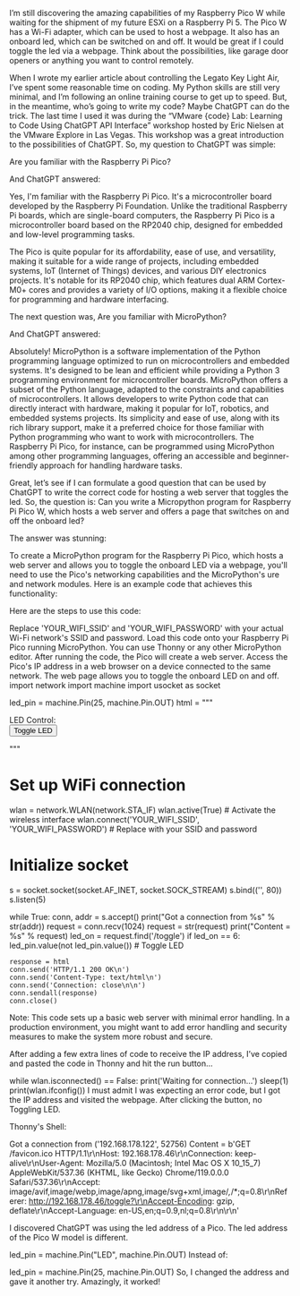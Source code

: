 I’m still discovering the amazing capabilities of my Raspberry Pico W while waiting for the shipment of my future ESXi on a Raspberry Pi 5. The Pico W has a Wi-Fi adapter, which can be used to host a webpage. It also has an onboard led, which can be switched on and off. It would be great if I could toggle the led via a webpage. Think about the possibilities, like garage door openers or anything you want to control remotely. 

When I wrote my earlier article about controlling the Legato Key Light Air, I’ve spent some reasonable time on coding. My Python skills are still very minimal, and I’m following an online training course to get up to speed. But, in the meantime, who’s going to write my code? Maybe ChatGPT can do the trick. The last time I used it was during the “VMware {code} Lab: Learning to Code Using ChatGPT API Interface” workshop hosted by Eric Nielsen at the VMware Explore in Las Vegas. This workshop was a great introduction to the possibilities of ChatGPT. So, my question to ChatGPT was simple:

Are you familiar with the Raspberry Pi Pico?

And ChatGPT answered:

Yes, I'm familiar with the Raspberry Pi Pico. It's a microcontroller board developed by the Raspberry Pi Foundation. Unlike the traditional Raspberry Pi boards, which are single-board computers, the Raspberry Pi Pico is a microcontroller board based on the RP2040 chip, designed for embedded and low-level programming tasks.

The Pico is quite popular for its affordability, ease of use, and versatility, making it suitable for a wide range of projects, including embedded systems, IoT (Internet of Things) devices, and various DIY electronics projects. It's notable for its RP2040 chip, which features dual ARM Cortex-M0+ cores and provides a variety of I/O options, making it a flexible choice for programming and hardware interfacing.

The next question was, Are you familiar with MicroPython?

And ChatGPT answered:

Absolutely! MicroPython is a software implementation of the Python programming language optimized to run on microcontrollers and embedded systems. It's designed to be lean and efficient while providing a Python 3 programming environment for microcontroller boards.
MicroPython offers a subset of the Python language, adapted to the constraints and capabilities of microcontrollers. It allows developers to write Python code that can directly interact with hardware, making it popular for IoT, robotics, and embedded systems projects. Its simplicity and ease of use, along with its rich library support, make it a preferred choice for those familiar with Python programming who want to work with microcontrollers.
The Raspberry Pi Pico, for instance, can be programmed using MicroPython among other programming languages, offering an accessible and beginner-friendly approach for handling hardware tasks.

Great, let’s see if I can formulate a good question that can be used by ChatGPT to write the correct code for hosting a web server that toggles the led. So, the question is: Can you write a Micropython program for Raspberry Pi Pico W, which hosts a web server and offers a page that switches on and off the onboard led?

The answer was stunning:

To create a MicroPython program for the Raspberry Pi Pico, which hosts a web server and allows you to toggle the onboard LED via a webpage, you'll need to use the Pico's networking capabilities and the MicroPython's ure and network modules. Here is an example code that achieves this functionality:

Here are the steps to use this code:

Replace 'YOUR_WIFI_SSID' and 'YOUR_WIFI_PASSWORD' with your actual Wi-Fi network's SSID and password.
Load this code onto your Raspberry Pi Pico running MicroPython. You can use Thonny or any other MicroPython editor.
After running the code, the Pico will create a web server. Access the Pico's IP address in a web browser on a device connected to the same network. The web page allows you to toggle the onboard LED on and off.
import network
import machine
import usocket as socket

led_pin = machine.Pin(25, machine.Pin.OUT)
html = """<!DOCTYPE html>
<html>
<head> <title>Raspberry Pi Pico LED Control</title> </head>
<body>
LED Control:
<form method="get" action="toggle">
<button type="submit">Toggle LED</button>
</form>
</body>
</html>
"""

# Set up WiFi connection
wlan = network.WLAN(network.STA_IF)
wlan.active(True)  # Activate the wireless interface
wlan.connect('YOUR_WIFI_SSID', 'YOUR_WIFI_PASSWORD')  # Replace with your SSID and password

# Initialize socket
s = socket.socket(socket.AF_INET, socket.SOCK_STREAM)
s.bind(('', 80))
s.listen(5)

while True:
    conn, addr = s.accept()
    print("Got a connection from %s" % str(addr))
    request = conn.recv(1024)
    request = str(request)
    print("Content = %s" % request)
    led_on = request.find('/toggle')
    if led_on == 6:
        led_pin.value(not led_pin.value())  # Toggle LED

    response = html
    conn.send('HTTP/1.1 200 OK\n')
    conn.send('Content-Type: text/html\n')
    conn.send('Connection: close\n\n')
    conn.sendall(response)
    conn.close()
Note: This code sets up a basic web server with minimal error handling. In a production environment, you might want to add error handling and security measures to make the system more robust and secure.

After adding a few extra lines of code to receive the IP address, I’ve copied and pasted the code in Thonny and hit the run button… 

while wlan.isconnected() == False:
        print('Waiting for connection...')
        sleep(1)
print(wlan.ifconfig())
I must admit I was expecting an error code, but I got the IP address and visited the webpage. After clicking the button, no Toggling LED. 

Thonny's Shell:

Got a connection from ('192.168.178.122', 52756)
Content = b'GET /favicon.ico HTTP/1.1\r\nHost: 192.168.178.46\r\nConnection: keep-alive\r\nUser-Agent: Mozilla/5.0 (Macintosh; Intel Mac OS X 10_15_7) AppleWebKit/537.36 (KHTML, like Gecko) Chrome/119.0.0.0 Safari/537.36\r\nAccept: image/avif,image/webp,image/apng,image/svg+xml,image/*,*/*;q=0.8\r\nReferer: http://192.168.178.46/toggle?\r\nAccept-Encoding: gzip, deflate\r\nAccept-Language: en-US,en;q=0.9,nl;q=0.8\r\n\r\n'

I discovered ChatGPT was using the led address of a Pico. The led address of the Pico W model is different. 

led_pin = machine.Pin("LED", machine.Pin.OUT)
Instead of:

led_pin = machine.Pin(25, machine.Pin.OUT)
So, I changed the address and gave it another try. Amazingly, it worked!
